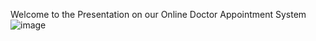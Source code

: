 Welcome to the Presentation on our 
Online Doctor Appointment System
![image](https://github.com/rushipatil8530/Hospital-Management-System/assets/145107024/e9a9802c-50a9-41ac-a591-61a243429b64)
